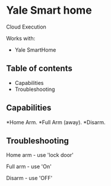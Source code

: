 # Yale Smart home

Cloud Execution

Works with:
* Yale SmartHome

## Table of contents

* Capabilities
* Troubleshooting

## Capabilities
 *Home Arm.
 *Full Arm (away).
 *Disarm.

## Troubleshooting

Home arm - use 'lock door'

Full arm - use 'On'

Disarm - use 'OFF'
